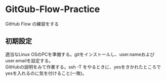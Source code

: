 # GitGub-Flow-Practice
GitHub Flow の練習をする

## 初期設定
適当なLinux OSのPCを準備する。gitをインストールし、user.nameおよびuser.emailを設定する。  
GitHubの説明をみて作業する。ssh -T をやるときに、yesをきかれたところでyesを入れるのに気を付けること(一敗)。  

